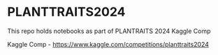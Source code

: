 # PLANTTRAITS2024

This repo holds notebooks as part of PLANTRAITS 2024 Kaggle Comp

Kaggle Comp - https://www.kaggle.com/competitions/planttraits2024

